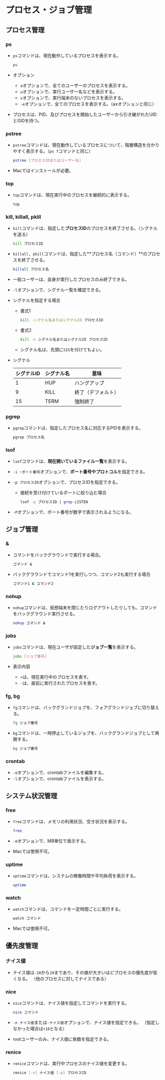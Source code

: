 # プロセス・ジョブ管理

## プロセス管理

### ps

- `ps`コマンドは、現在動作しているプロセスを表示する。

  ```bash
  ps
  ```

- オプション
  - `a`オプションで、全てのユーザーのプロセスを表示する。
  - `u`オプションで、実行ユーザー名などを表示する。
  - `x`オプションで、実行端末のないプロセスを表示する。
  - `-e`オプションで、全てのプロセスを表示する。（axオプションと同じ）
- プロセスは、PID、及びプロセスを開始したユーザーから引き継がれたUIDとGIDを持つ。

### pstree

- `pstree`コマンドは、現在動作しているプロセスについて、階層構造を分かりやすく表示する。（`ps f`コマンドと同じ）

  ```bash
  pstree [プロセスIDまたはユーザー名]
  ```

- Macではインストールが必要。

### top

- `top`コマンドは、現在実行中のプロセスを継続的に表示する。

  ```bash
  top
  ```

### kill, killall, pkill

- `kill`コマンドは、指定した**プロセスID**のプロセスを終了させる。（シグナルを送る）

  ```bash
  kill プロセスID
  ```

- `killall, pkill`コマンドは、指定した**プロセス名（コマンド）**のプロセスを終了させる。

  ```bash
  killall プロセス名
  ```

- 一般ユーザーは、自身が実行したプロセスのみ終了できる。

- `-l`オプションで、シグナル一覧を確認できる。

- シグナルを指定する場合
  - 書式1
  
    ```bash
    kill -シグナル名またはシグナルID プロセスID
    ```
  
  - 書式2
  
    ```bash
    kill -s シグナル名またはシグナルID プロセスID
    ```
  
  - シグナル名は、先頭に`SIG`を付けてもよい。

- シグナル

  | シグナルID | シグナル名 | 意味               |
  | ---------- | ---------- | ------------------ |
  | 1          | HUP        | ハングアップ       |
  | 9          | KILL       | 終了（デフォルト） |
  | 15         | TERM       | 強制終了           |

### pgrep

- `pgrep`コマンドは、指定したプロセス名に対応するPIDを表示する。

    ```bash
    pgrep プロセス名
    ```

### lsof

- `lsof`コマンドは、**現在開いているファイル一覧**を表示する。
- `-i :ポート番号`オプションで、**ポート番号やプロトコル**を指定できる。
- `-p プロセスID`オプションで、プロセスIDを指定できる。
  - 接続を受け付けているポートに絞り込む場合

    ```bash
    lsof -p プロセスID | grep LISTEN
    ```

- `-P`オプションで、ポート番号が数字で表示されるようになる。

## ジョブ管理

### &

- コマンドをバックグラウンドで実行する場合。

  ```bash
  コマンド &
  ```

- バックグラウンドでコマンド1を実行しつつ、コマンド2も実行する場合

  ```bash
  コマンド1 & コマンド2
  ```

### nohup

- `nohup`コマンドは、仮想端末を閉じたりログアウトしたりしても、コマンドをバックグラウンド実行させる。

  ```bash
  nohup コマンド &
  ```

### jobs

- `jobs`コマンドは、現在ユーザが設定した**ジョブ一覧**を表示する。

  ```bash
  jobs [ジョブ番号]
  ```

- 表示内容
  - `+`は、現在実行中のプロセスを表す。
  - `-`は、直前に実行されたプロセスを表す。

### fg, bg

- `fg`コマンドは、バックグランドジョブを、フォアグランドジョブに切り替える。

  ```bash
  fg ジョブ番号
  ```

- `bg`コマンドは、一時停止しているジョブを、バックグランドジョブとして再開する。

  ```bash
  bg ジョブ番号
  ```

### crontab

- `-e`オプションで、crontabファイルを編集する。
- `-l`オプションで、crontabファイルを表示する。

## システム状況管理

### free

- `free`コマンドは、メモリの利用状況、空き状況を表示する。

  ```bash
  free
  ```

- `-m`オプションで、MB単位で表示する。
- Macでは使用不可。

### uptime

- `uptime`コマンドは、システムの稼働時間や平均負荷を表示する。

  ```bash
  uptime
  ```

### watch

- `watch`コマンドは、コマンドを一定時間ごとに実行する。

  ```bash
  watch コマンド
  ```

- Macでは使用不可。

## 優先度管理

### ナイス値

- ナイス値は`-20`から`19`まであり、その値が大きいほどプロセスの優先度が低くなる。
  （他のプロセスに対してナイスである）

### nice

- `nice`コマンドは、ナイス値を指定してコマンドを実行する。

  ```bash
  nice コマンド
  ```

- `-n ナイス値`または`-ナイス値`オプションで、ナイス値を指定できる。
  （指定しなかった場合は`+10`となる）
- rootユーザーのみ、ナイス値に負数を指定できる。

### renice

- `renice`コマンドは、実行中プロセスのナイス値を変更する。

  ```bash
  renice [-n] ナイス値 [-p] プロセスID
  ```
